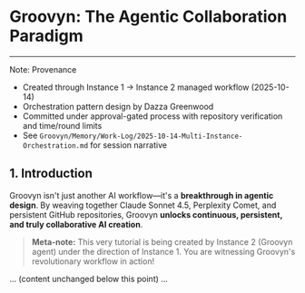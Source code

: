 # Groovyn: The Agentic Collaboration Paradigm

---

Note: Provenance
- Created through Instance 1 → Instance 2 managed workflow (2025-10-14)
- Orchestration pattern design by Dazza Greenwood
- Committed under approval-gated process with repository verification and time/round limits
- See `Groovyn/Memory/Work-Log/2025-10-14-Multi-Instance-Orchestration.md` for session narrative

## 1. Introduction

Groovyn isn't just another AI workflow—it's a **breakthrough in agentic design**. By weaving together Claude Sonnet 4.5, Perplexity Comet, and persistent GitHub repositories, Groovyn **unlocks continuous, persistent, and truly collaborative AI creation**.

> **Meta-note:** This very tutorial is being created by Instance 2 (Groovyn agent) under the direction of Instance 1. You are witnessing Groovyn's revolutionary workflow in action!

... (content unchanged below this point) ...
